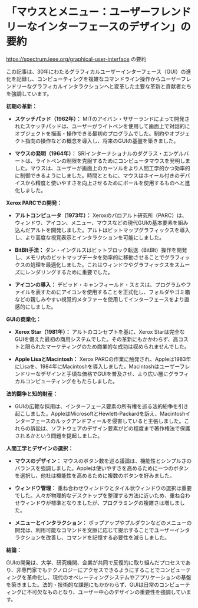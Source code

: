#  「マウスとメニュー：ユーザーフレンドリーなインターフェースのデザイン」の要約

https://spectrum.ieee.org/graphical-user-interface の要約

この記事は、30年にわたるグラフィカルユーザーインターフェース（GUI）の進化を記録し、コンピューティングを複雑なコマンドライン操作からユーザーフレンドリーなグラフィカルインタラクションへと変革した主要な革新と貢献者たちを強調しています。

**初期の革新：**

- **スケッチパッド（1962年）：** MITのアイバン・サザーランドによって開発されたスケッチパッドは、ユーザーがライトペンを使用して画面上で対話的にオブジェクトを描画・操作できる最初のプログラムでした。制約やオブジェクト指向の操作などの概念を導入し、将来のGUIの基盤を築きました。

- **マウスの発明（1964年）：** SRIインターナショナルのダグラス・エンゲルバートは、ライトペンの制限を克服するためにコンピュータマウスを発明しました。マウスは、ユーザーが画面上のカーソルをより人間工学的かつ効率的に制御できるようにしました。時間とともに、マウスはホイール付きのデバイスから精度と使いやすさを向上させるためにボールを使用するものへと進化しました。

**Xerox PARCでの開発：**

- **アルトコンピュータ（1973年）：** Xeroxのパロアルト研究所（PARC）は、ウィンドウ、アイコン、メニュー、マウスなどの現代GUIの基本要素を組み込んだアルトを開発しました。アルトはビットマップグラフィックスを導入し、より高度な視覚表示とインタラクションを可能にしました。

- **BitBlt手法：** ダン・イングルスはビットブロック転送（BitBlt）操作を開発し、メモリ内のビットマップデータを効率的に移動させることでグラフィックスの処理を最適化しました。これはウィンドウやグラフィックスをスムーズにレンダリングするために重要でした。

- **アイコンの導入：** デビッド・キャンフィールド・スミスは、プログラムやファイルを表すためにアイコンを使用することを正式化し、フォルダやゴミ箱などの親しみやすい視覚的メタファーを使用してインターフェースをより直感的にしました。

**GUIの商業化：**

- **Xerox Star（1981年）：** アルトのコンセプトを基に、Xerox Starは完全なGUIを備えた最初の商用システムでした。その革新にもかかわらず、高コストと限られたマーケティングのため商業的な成功は収められませんでした。

- **Apple LisaとMacintosh：** Xerox PARCの作業に触発され、Appleは1983年にLisaを、1984年にMacintoshを導入しました。Macintoshはユーザーフレンドリーなデザインと手頃な価格でGUIを普及させ、より広い層にグラフィカルコンピューティングをもたらしました。

**法的闘争と知的財産：**

- GUIの広範な採用は、インターフェース要素の所有権を巡る法的紛争を引き起こしました。AppleはMicrosoftとHewlett-Packardを訴え、Macintoshインターフェースのルックアンドフィールを侵害していると主張しました。これらの訴訟は、ソフトウェアのデザイン要素がどの程度まで著作権法で保護されるかという問題を提起しました。

**人間工学とデザインの選択：**

- **マウスのデザイン：** マウスのボタン数を巡る議論は、機能性とシンプルさのバランスを強調しました。Appleは使いやすさを高めるために一つのボタンを選択し、他社は機能性を高めるために複数のボタンを好みました。

- **ウィンドウ管理：** 重ね合わせウィンドウとタイル状ウィンドウの選択は重要でした。人々が物理的なデスクトップを整理する方法に近いため、重ね合わせウィンドウが標準となりましたが、プログラミングの複雑さは増しました。

- **メニューとインタラクション：** ポップアップやプルダウンなどのメニューの開発は、利用可能なコマンドを文脈に応じて提示することでユーザーインタラクションを改善し、コマンドを記憶する必要性を減らしました。

**結論：**

GUIの開発は、大学、研究機関、企業が共同で反復的に取り組んだプロセスであり、非専門家でもテクノロジーにアクセスできるようにすることでコンピューティングを革命化し、現代のオペレーティングシステムやアプリケーションの基盤を築きました。法的・技術的な課題にもかかわらず、GUIは日常のコンピューティングに不可欠なものとなり、ユーザー中心のデザインの重要性を強調しています。
